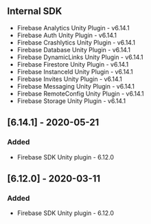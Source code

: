 ## Internal SDK
- Firebase Analytics Unity Plugin - v6.14.1
- Firebase Auth Unity Plugin - v6.14.1
- Firebase Crashlytics Unity Plugin - v6.14.1
- Firebase Database Unity Plugin - v6.14.1
- Firebase DynamicLinks Unity Plugin - v6.14.1
- Firebase Firestore Unity Plugin - v6.14.1
- Firebase InstanceId Unity Plugin - v6.14.1
- Firebase Invites Unity Plugin - v6.14.1
- Firebase Messaging Unity Plugin - v6.14.1
- Firebase RemoteConfig Unity Plugin - v6.14.1
- Firebase Storage Unity Plugin - v6.14.1


## [6.14.1] - 2020-05-21
### Added
- Firebase SDK Unity plugin - 6.12.0

## [6.12.0] - 2020-03-11
### Added
- Firebase SDK Unity plugin - 6.12.0